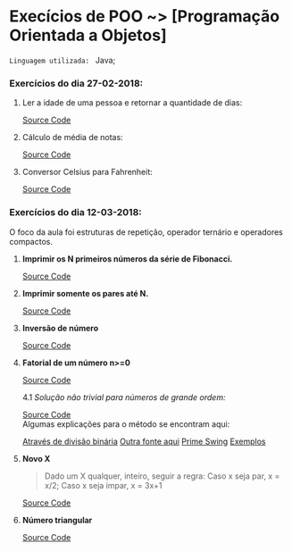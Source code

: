 # Execícios de POO ~> [Programação Orientada a Objetos]

`Linguagem utilizada: ` Java;

### Exercícios do dia 27-02-2018:

1. Ler a idade de uma pessoa e retornar a quantidade de dias:

    [Source Code](./age-in-days/Age.java)  
2. Cálculo de média de notas:

    [Source Code](./average/Grades.java)  
3. Conversor Celsius para Fahrenheit:

    [Source Code](./average/Converter.java)  

### Exercícios do dia 12-03-2018:

O foco da aula foi estruturas de repetição, operador ternário e operadores compactos.

1. **Imprimir os N primeiros números da série de Fibonacci.**

    [Source Code](./fibonacci/Fibonacci.java)

2. **Imprimir somente os pares até N.**

    [Source Code](./even-number/Even-number.java)

3. **Inversão de número**

    [Source Code](./inverter/Inverter.java)

4. **Fatorial de um número n>=0**

    [Source Code](./factorial/Factorial.java)

    4.1 *Solução não trivial para números de grande ordem:*  
    
    [Source Code](./factorial/FactorialPoorMans.java)  
    Algumas explicações para o método se encontram aqui:

    [Através de divisão binária](http://numbers.computation.free.fr/Constants/Algorithms/splitting.html)
    [Outra fonte aqui](https://people.eecs.berkeley.edu/~fateman/papers/factorial.pdf)
    [Prime Swing](http://www.luschny.de/math/factorial/java/FactorialParallelPrimeSwing.java.html)
    [Exemplos](http://www.luschny.de/math/factorial/FastFactorialFunctions.htm)

5. **Novo X**

    > Dado um X qualquer, inteiro, seguir a regra:
        Caso x seja par, x = x/2;
        Caso x seja ímpar, x = 3x+1

    [Source Code](./new-x/NewX.java)

6. **Número triangular**

    [Source Code](./triangular/Triangular.java)